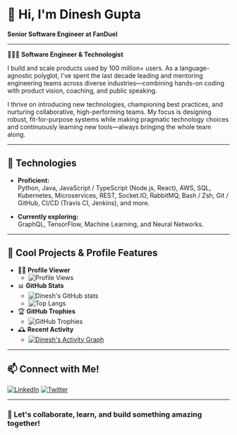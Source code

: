 # 👋 Hi, I'm Dinesh Gupta

**Senior Software Engineer at FanDuel**

---

👨🏻‍💻 **Software Engineer & Technologist**

I build and scale products used by 100 million+ users. As a language-agnostic polyglot, I’ve spent the last decade leading and mentoring engineering teams across diverse industries—combining hands-on coding with product vision, coaching, and public speaking.

I thrive on introducing new technologies, championing best practices, and nurturing collaborative, high-performing teams. My focus is designing robust, fit-for-purpose systems while making pragmatic technology choices and continuously learning new tools—always bringing the whole team along.

---

## 🔧 Technologies

- **Proficient:**  
  Python, Java, JavaScript / TypeScript (Node.js, React), AWS, SQL, Kubernetes, Microservices, REST, Socket.IO, RabbitMQ, Bash / Zsh, Git / GitHub, CI/CD (Travis CI, Jenkins), and more.

- **Currently exploring:**  
  GraphQL, TensorFlow, Machine Learning, and Neural Networks.

---

## 🚀 Cool Projects & Profile Features

- 🧑‍💼 **Profile Viewer**
  - ![Profile Views](https://komarev.com/ghpvc/?username=dineshgupta630&label=Profile%20views&color=0e75b6&style=flat)
- 📊 **GitHub Stats**
  - ![Dinesh's GitHub stats](https://github-readme-stats.vercel.app/api?username=dineshgupta630&show_icons=true&theme=radical)
  - ![Top Langs](https://github-readme-stats.vercel.app/api/top-langs/?username=dineshgupta630&layout=compact&theme=radical)
- 🏆 **GitHub Trophies**
  - ![GitHub Trophies](https://github-profile-trophy.vercel.app/?username=dineshgupta630&theme=darkhub)
- 🕰️ **Recent Activity**
  - [![Dinesh's Activity Graph](https://github-readme-activity-graph.vercel.app/graph?username=dineshgupta630&theme=github-compact)](https://github.com/dineshgupta630)

---

## 📫 Connect with Me!

[![LinkedIn](https://img.shields.io/badge/-LinkedIn-0077B5?style=flat-square&logo=linkedin&logoColor=white&link=https://www.linkedin.com/in/dineshgupta630/)](https://www.linkedin.com/in/dineshgupta630/)
[![Twitter](https://img.shields.io/badge/-@dineshgupta630-1da1f2?style=flat-square&logo=twitter&logoColor=white&link=https://twitter.com/dineshgupta630)](https://twitter.com/dineshgupta630)

---

### 🤝 Let's collaborate, learn, and build something amazing together!
